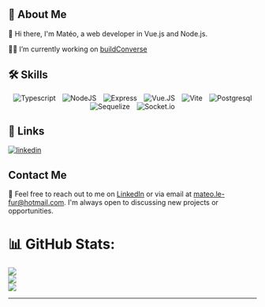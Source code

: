 
## 🚀 About Me
👋 Hi there, I'm Matéo, a web developer in Vue.js and Node.js. 

👩‍💻 I’m currently working on [buildConverse](https://github.com/Mateo-Le-Fur/buildConverse)

## 🛠 Skills
<div align="center">
<img alt="Typescript" src="https://img.shields.io/badge/TypeScript-007ACC?style=for-the-badge&logo=typescript&logoColor=white"  style="margin: 0 5px"/>
<img alt="NodeJS" src="https://img.shields.io/badge/Node.js-43853D?style=for-the-badge&logo=node.js&logoColor=white"  style="margin: 0 5px"/>
<img alt="Express" src="https://img.shields.io/badge/Express.js-404D59?style=for-the-badge"  style="margin: 0 5px"/>
<img alt="Vue.JS" src="https://img.shields.io/badge/Vue.js-35495E?style=for-the-badge&logo=vue.js&logoColor=4FC08D"  style="margin: 0 5px"/>
<img alt="Vite" src="https://img.shields.io/badge/vite-%23646CFF.svg?style=for-the-badge&logo=vite&logoColor=white"  style="margin: 0 5px"/>
<img alt="Postgresql" src="https://img.shields.io/badge/PostgreSQL-316192?style=for-the-badge&logo=postgresql&logoColor=white"  style="margin: 0 5px"/>
<img alt="Sequelize" src="https://img.shields.io/badge/sequelize-323330?style=for-the-badge&logo=sequelize&logoColor=blue"  style="margin: 0 5px"/>
<img alt="Socket.io" src="https://img.shields.io/badge/Socket.io-black?style=for-the-badge&logo=socket.io&badgeColor=010101"  style="margin: 0 5px"/>
</div>

## 🔗 Links
[![linkedin](https://img.shields.io/badge/linkedin-0A66C2?style=for-the-badge&logo=linkedin&logoColor=white)](https://www.linkedin.com/)

## Contact Me

📧 Feel free to reach out to me on [LinkedIn](https://www.linkedin.com/in/matéo-le-fur/) or via email at [mateo.le-fur@hotmail.com](mailto:mateo.le-fur@hotmail.com). I'm always open to discussing new projects or opportunities.

# 📊 GitHub Stats:
![](https://github-readme-stats.vercel.app/api?username=Mateo-Le-Fur&hide_border=false&include_all_commits=false&count_private=false)<br/>
![](https://github-readme-streak-stats.herokuapp.com/?user=Mateo-Le-Fur&hide_border=false)<br/>
![](https://github-readme-stats.vercel.app/api/top-langs/?username=Mateo-Le-Fur&hide_border=false&include_all_commits=false&count_private=false&layout=compact)

---



